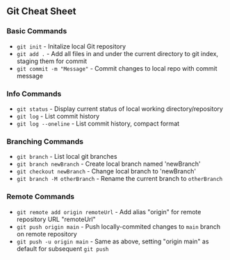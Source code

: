 ## Git Cheat Sheet

### Basic Commands
* `git init` - Initalize local Git repository
* `git add .` - Add all files in and under the current directory to git index, staging them for commit
* `git commit -m "Message"` - Commit changes to local repo with commit message

### Info Commands
* `git status` - Display current status of local working directory/repository
* `git log` - List commit history
* `git log --oneline` - List commit history, compact format

### Branching Commands
* `git branch` - List local git branches
* `git branch newBranch` - Create local branch named 'newBranch'
* `git checkout newBranch` - Change local branch to 'newBranch'
* `git branch -M otherBranch` - Rename the current branch to `otherBranch`

### Remote Commands
* `git remote add origin remoteUrl` - Add alias "origin" for remote repository URL "remoteUrl"
* `git push origin main` - Push locally-commited changes to `main` branch on remote repository
* `git push -u origin main` - Same as above, setting "origin main" as default for subsequent `git push`
